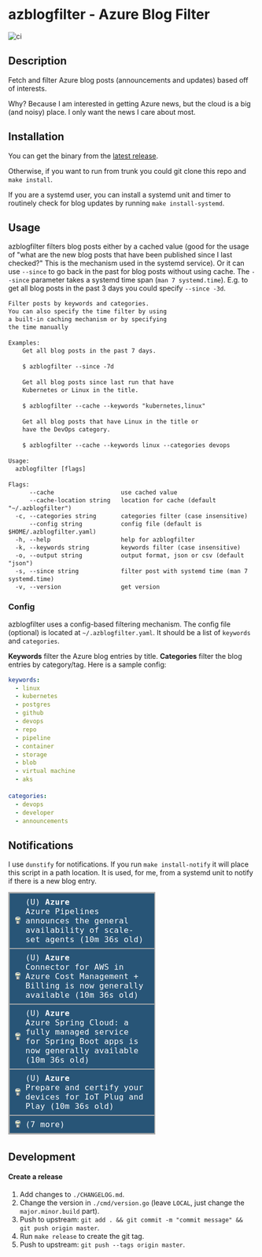 # azblogfilter - Azure Blog Filter

![ci](https://github.com/trstringer/azblogfilter/workflows/ci/badge.svg)

## Description

Fetch and filter Azure blog posts (announcements and updates) based off of interests.

Why? Because I am interested in getting Azure news, but the cloud is a big (and noisy) place. I only want the news I care about most.

## Installation

You can get the binary from the [latest release](https://github.com/trstringer/azblogfilter/releases).

Otherwise, if you want to run from trunk you could git clone this repo and `make install`.

If you are a systemd user, you can install a systemd unit and timer to routinely check for blog updates by running `make install-systemd`.

## Usage

azblogfilter filters blog posts either by a cached value (good for the usage of "what are the new blog posts that have been published since I last checked?" This is the mechanism used in the systemd service). Or it can use `--since` to go back in the past for blog posts without using cache. The `--since` parameter takes a systemd time span (`man 7 systemd.time`). E.g. to get all blog posts in the past 3 days you could specify `--since -3d`.

```
Filter posts by keywords and categories.
You can also specify the time filter by using
a built-in caching mechanism or by specifying
the time manually

Examples:
	Get all blog posts in the past 7 days.

	$ azblogfilter --since -7d

	Get all blog posts since last run that have
	Kubernetes or Linux in the title.

	$ azblogfilter --cache --keywords "kubernetes,linux"

	Get all blog posts that have Linux in the title or
	have the DevOps category.

	$ azblogfilter --cache --keywords linux --categories devops

Usage:
  azblogfilter [flags]

Flags:
      --cache                   use cached value
      --cache-location string   location for cache (default "~/.azblogfilter")
  -c, --categories string       categories filter (case insensitive)
      --config string           config file (default is $HOME/.azblogfilter.yaml)
  -h, --help                    help for azblogfilter
  -k, --keywords string         keywords filter (case insensitive)
  -o, --output string           output format, json or csv (default "json")
  -s, --since string            filter post with systemd time (man 7 systemd.time)
  -v, --version                 get version
```

### Config

azblogfilter uses a config-based filtering mechanism. The config file (optional) is located at `~/.azblogfilter.yaml`. It should be a list of `keywords` and `categories`.

**Keywords** filter the Azure blog entries by title. **Categories** filter the blog entries by category/tag. Here is a sample config:

```yaml
keywords:
  - linux
  - kubernetes
  - postgres
  - github
  - devops
  - repo
  - pipeline
  - container
  - storage
  - blob
  - virtual machine
  - aks

categories:
  - devops
  - developer
  - announcements
```

## Notifications

I use `dunstify` for notifications. If you run `make install-notify` it will place this script in a path location. It is used, for me, from a systemd unit to notify if there is a new blog entry.

![Notifications sample](./assets/example_notification.png)

## Development

#### Create a release

1. Add changes to `./CHANGELOG.md`.
1. Change the version in `./cmd/version.go` (leave `LOCAL`, just change the `major.minor.build` part).
1. Push to upstream: `git add . && git commit -m "commit message" && git push origin master`.
1. Run `make release` to create the git tag.
1. Push to upstream: `git push --tags origin master`.
